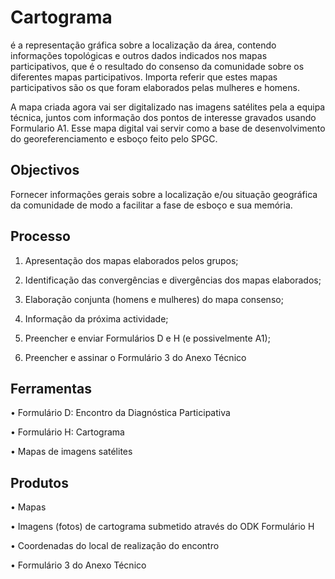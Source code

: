 # Cartograma

é a representação gráfica sobre a localização da área, contendo informações topológicas e outros dados indicados nos mapas participativos, que é o resultado do consenso da comunidade sobre os diferentes mapas participativos. Importa referir que estes mapas participativos são os que foram elaborados pelas mulheres e homens.

A mapa criada agora vai ser digitalizado nas imagens satélites pela a equipa técnica, juntos com informação dos pontos de interesse gravados usando Formulario A1. Esse mapa digital vai servir como a base de desenvolvimento do georeferenciamento e esboço feito pelo SPGC.

## Objectivos

Fornecer informações gerais sobre a localização e/ou situação geográfica da comunidade de modo a facilitar a fase de esboço e sua memória.

## Processo

1. Apresentação dos mapas elaborados pelos grupos;

2. Identificação das convergências e divergências dos mapas elaborados;

3. Elaboração conjunta \(homens e mulheres\) do mapa consenso;

4. Informação da próxima actividade;

5. Preencher e enviar Formulários D e H \(e possivelmente A1\);

6. Preencher e assinar o Formulário 3 do Anexo Técnico

## Ferramentas

•    Formulário D: Encontro da Diagnóstica Participativa

•    Formulário H: Cartograma

•    Mapas de imagens satélites

## Produtos

•    Mapas

•    Imagens \(fotos\) de cartograma submetido através do ODK Formulário H

•    Coordenadas do local de realização do encontro

•    Formulário 3 do Anexo Técnico

